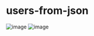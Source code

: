 # users-from-json
![image](https://github.com/vlantonakos/users-from-json/assets/107072477/c9cc1613-1d35-442c-9196-436580050fff)
![image](https://github.com/vlantonakos/users-from-json/assets/107072477/df302020-6784-483b-851f-fdcd37bc11f6)

